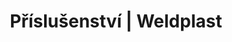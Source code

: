 ---
Link: "file:/Users/vinayakpatel/Downloads/www.weldplast.cz/sk/produkty/prislusenstvo/prislusenstvi-obecne-prislusenstvi/prislusenstvi-obecne-prislusenstvi-kartace"
product_name: "null"
product_id: "null"
title: "Příslušenství | Weldplast"
product_desc: ""
product_specs: ""
product_downloads: ""
href: ""
accessories: ""
similar_products: ""
---